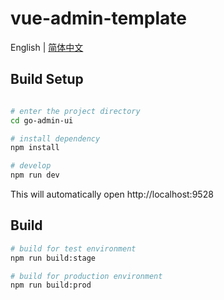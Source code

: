 # vue-admin-template

English | [简体中文](./README-zh.md)

## Build Setup

```bash

# enter the project directory
cd go-admin-ui

# install dependency
npm install

# develop
npm run dev
```

This will automatically open http://localhost:9528

## Build

```bash
# build for test environment
npm run build:stage

# build for production environment
npm run build:prod
```

